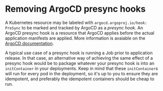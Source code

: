 # Removing ArgoCD presync hooks

A Kubernetes resource may be labeled with `argocd.argoproj.io/hook: PreSync` to be marked and tracked by ArgoCD as a _presync hook_. An ArgoCD presync hook is a resource that ArgoCD applies before the actual application manifests are applied. More information is avaiable on the [ArgoCD documentation](https://argo-cd.readthedocs.io/en/stable/user-guide/resource_hooks/).

A typical use case of a presync hook is running a Job prior to application release. In that case, an alternative way of achieving the same effect of a presync hook would be to package whatever your presync hook is into an `initContainer` in your deployments. Keep in mind that these `initContainer`s will run for every pod in the deployment, so it's up to you to ensure they are idempotent, and preferably the idempotent containers should be cheap to run.
